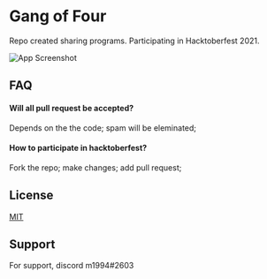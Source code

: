 
# Gang of Four

Repo created sharing programs. Participating in Hacktoberfest 2021.

![App Screenshot](https://camo.githubusercontent.com/387215818d2bcbce4b6b4f50779c8fdb9d603da73920d3585e753a0027ee425d/68747470733a2f2f6861636b746f626572666573742e6469676974616c6f6365616e2e636f6d2f73686172652d636172642e706e67)

  
## FAQ

#### Will all pull request be accepted?

Depends on the the code; spam will be eleminated;

#### How to participate in hacktoberfest? 

Fork the repo; make changes; add pull request;

  
## License

[MIT](https://choosealicense.com/licenses/mit/)

  
## Support

For support, discord m1994#2603

  
